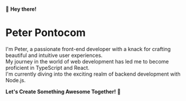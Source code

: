 👋 **Hey there!**

# Peter Pontocom

I'm Peter, a passionate front-end developer with a knack for crafting beautiful and intuitive user experiences. <br />
My journey in the world of web development has led me to become proficient in TypeScript and React. <br />
I'm currently diving into the exciting realm of backend development with Node.js.

**Let's Create Something Awesome Together!** 🚀
